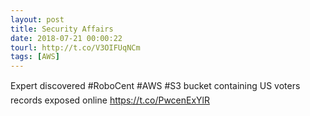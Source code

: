 ```yaml
---
layout: post
title: Security Affairs
date: 2018-07-21 00:00:22
tourl: http://t.co/V3OIFUqNCm
tags: [AWS]
---
```

Expert discovered #RoboCent #AWS #S3 bucket containing US voters records exposed online  https://t.co/PwcenExYlR